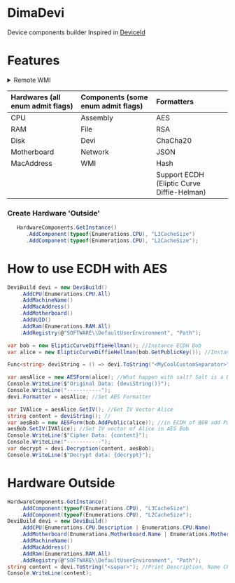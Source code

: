 # DimaDevi
Device components builder
Inspired in [DeviceId](https://github.com/MatthewKing/DeviceId)

# Features
<details><summary>Remote WMI</summary>
<p>
If you dont defined this the WMI is Local Computer by default

```c#
   GeneralConfigs.GetInstance().RemoteWmi = new RemoteWMICredential("192.168.0.2", "Administrator", "123456");
```
</p>
</details>

| Hardwares (all enum admit flags) | Components (some enum admit flags) | Formatters |
| :---      | :---       | :---       |
| CPU       | Assembly   | AES        |
| RAM       | File       | RSA        |
| Disk | Devi | ChaCha20 |
| Motherboard | Network | JSON |
| MacAddress | WMI | Hash |
| | | Support ECDH (Eliptic Curve Diffie-Helman) |

### Create Hardware 'Outside'

```csharp
   HardwareComponents.GetInstance()
      .AddComponent(typeof(Enumerations.CPU), "L3CacheSize")
      .AddComponent(typeof(Enumerations.CPU), "L2CacheSize");
```
# How to use ECDH with AES
```cs
DeviBuild devi = new DeviBuild()
    .AddCPU(Enumerations.CPU.All)
    .AddMachineName()
    .AddMacAddress()
    .AddMotherboard()
    .AddUUID()
    .AddRam(Enumerations.RAM.All)
    .AddRegistry(@"SOFTWARE\\DefaultUserEnvironment", "Path");

var bob = new ElipticCurveDiffieHellman(); //Instance ECDH Bob
var alice = new ElipticCurveDiffieHellman(bob.GetPublicKey()); //Instance ECDH alice with public key of Bob. Alice have public key too.

Func<string> deviString = () => devi.ToString("<MyCoolCustomSeparator>");

var aesAlice = new AESForm(alice); //What happen with salt? Salt is a Derivate of ECDH
Console.WriteLine($"Original Data: {deviString()}");
Console.WriteLine("-----------");
devi.Formatter = aesAlice; //Set AES Formatter

var IVAlice = aesAlice.GetIV(); //Get IV Vector Alice
string content = deviString(); //
var aesBob = new AESForm(bob.AddPublic(alice)); //in ECDH of BOB add Public key of Alice
aesBob.SetIV(IVAlice); //Set IV vector of Alice in AES Bob
Console.WriteLine($"Cipher Data: {content}");
Console.WriteLine("-----------");
var decrypt = devi.Decryption(content, aesBob);
Console.WriteLine($"Decrypt data: {decrypt}");
```

# Hardware Outside
```cs
HardwareComponents.GetInstance()
    .AddComponent(typeof(Enumerations.CPU), "L3CacheSize")
    .AddComponent(typeof(Enumerations.CPU), "L2CacheSize");
DeviBuild devi = new DeviBuild()
    .AddCPU(Enumerations.CPU.Description | Enumerations.CPU.Name)
    .AddMotherboard(Enumerations.Motherboard.Name | Enumerations.Motherboard.Manufacturer)
    .AddMachineName()
    .AddMacAddress()
    .AddRam(Enumerations.RAM.All)
    .AddRegistry(@"SOFTWARE\\DefaultUserEnvironment", "Path");
string content = devi.ToString("<separ>"); //Print Description, Name CPU and L3CacheSize, L2CacheSize of CPU and other components
Console.WriteLine(content);
```
